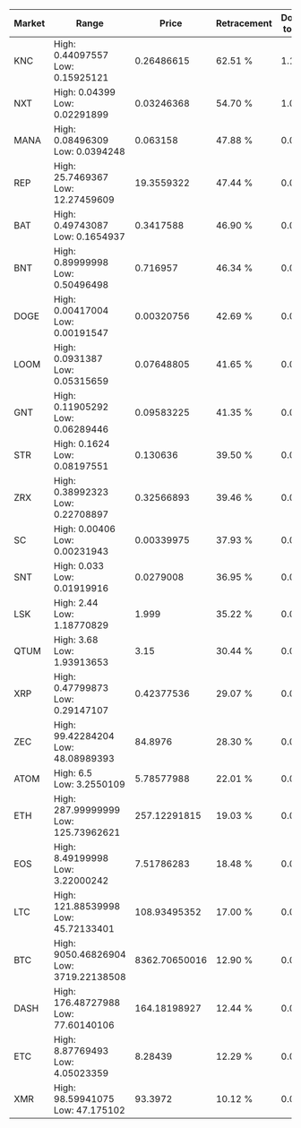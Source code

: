 | Market | Range | Price| Retracement | Doubles to 50% |
| --- | --- | --- | --- | --- |
| KNC | High: 0.44097557<br />Low: 0.15925121 | 0.26486615 | 62.51 % | 1.13 |
| NXT | High: 0.04399<br />Low: 0.02291899 | 0.03246368 | 54.70 % | 1.03 |
| MANA | High: 0.08496309<br />Low: 0.0394248 | 0.063158 | 47.88 % | 0.00 |
| REP | High: 25.7469367<br />Low: 12.27459609 | 19.3559322 | 47.44 % | 0.00 |
| BAT | High: 0.49743087<br />Low: 0.1654937 | 0.3417588 | 46.90 % | 0.00 |
| BNT | High: 0.89999998<br />Low: 0.50496498 | 0.716957 | 46.34 % | 0.00 |
| DOGE | High: 0.00417004<br />Low: 0.00191547 | 0.00320756 | 42.69 % | 0.00 |
| LOOM | High: 0.0931387<br />Low: 0.05315659 | 0.07648805 | 41.65 % | 0.00 |
| GNT | High: 0.11905292<br />Low: 0.06289446 | 0.09583225 | 41.35 % | 0.00 |
| STR | High: 0.1624<br />Low: 0.08197551 | 0.130636 | 39.50 % | 0.00 |
| ZRX | High: 0.38992323<br />Low: 0.22708897 | 0.32566893 | 39.46 % | 0.00 |
| SC | High: 0.00406<br />Low: 0.00231943 | 0.00339975 | 37.93 % | 0.00 |
| SNT | High: 0.033<br />Low: 0.01919916 | 0.0279008 | 36.95 % | 0.00 |
| LSK | High: 2.44<br />Low: 1.18770829 | 1.999 | 35.22 % | 0.00 |
| QTUM | High: 3.68<br />Low: 1.93913653 | 3.15 | 30.44 % | 0.00 |
| XRP | High: 0.47799873<br />Low: 0.29147107 | 0.42377536 | 29.07 % | 0.00 |
| ZEC | High: 99.42284204<br />Low: 48.08989393 | 84.8976 | 28.30 % | 0.00 |
| ATOM | High: 6.5<br />Low: 3.2550109 | 5.78577988 | 22.01 % | 0.00 |
| ETH | High: 287.99999999<br />Low: 125.73962621 | 257.12291815 | 19.03 % | 0.00 |
| EOS | High: 8.49199998<br />Low: 3.22000242 | 7.51786283 | 18.48 % | 0.00 |
| LTC | High: 121.88539998<br />Low: 45.72133401 | 108.93495352 | 17.00 % | 0.00 |
| BTC | High: 9050.46826904<br />Low: 3719.22138508 | 8362.70650016 | 12.90 % | 0.00 |
| DASH | High: 176.48727988<br />Low: 77.60140106 | 164.18198927 | 12.44 % | 0.00 |
| ETC | High: 8.87769493<br />Low: 4.05023359 | 8.28439 | 12.29 % | 0.00 |
| XMR | High: 98.59941075<br />Low: 47.175102 | 93.3972 | 10.12 % | 0.00 |
